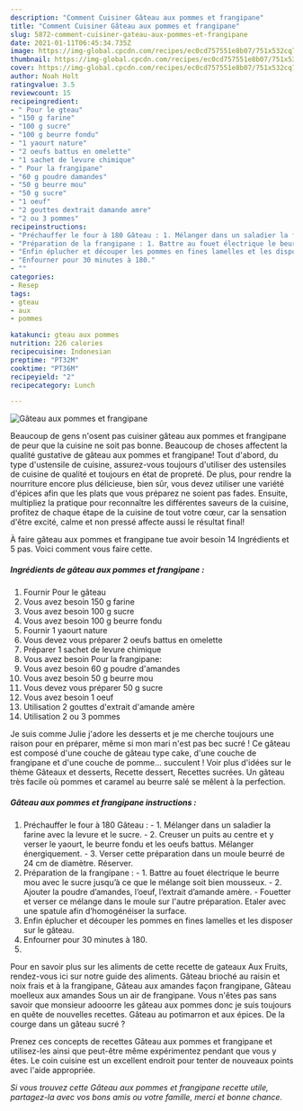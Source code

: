 ```yaml
---
description: "Comment Cuisiner Gâteau aux pommes et frangipane"
title: "Comment Cuisiner Gâteau aux pommes et frangipane"
slug: 5872-comment-cuisiner-gateau-aux-pommes-et-frangipane
date: 2021-01-11T06:45:34.735Z
image: https://img-global.cpcdn.com/recipes/ec0cd757551e8b07/751x532cq70/gateau-aux-pommes-et-frangipane-photo-principale-de-la-recette.jpg
thumbnail: https://img-global.cpcdn.com/recipes/ec0cd757551e8b07/751x532cq70/gateau-aux-pommes-et-frangipane-photo-principale-de-la-recette.jpg
cover: https://img-global.cpcdn.com/recipes/ec0cd757551e8b07/751x532cq70/gateau-aux-pommes-et-frangipane-photo-principale-de-la-recette.jpg
author: Noah Holt
ratingvalue: 3.5
reviewcount: 15
recipeingredient:
- " Pour le gteau"
- "150 g farine"
- "100 g sucre"
- "100 g beurre fondu"
- "1 yaourt nature"
- "2 oeufs battus en omelette"
- "1 sachet de levure chimique"
- " Pour la frangipane"
- "60 g poudre damandes"
- "50 g beurre mou"
- "50 g sucre"
- "1 oeuf"
- "2 gouttes dextrait damande amre"
- "2 ou 3 pommes"
recipeinstructions:
- "Préchauffer le four à 180 Gâteau : 1. Mélanger dans un saladier la farine avec la levure et le sucre. 2. Creuser un puits au centre et y verser le yaourt, le beurre fondu et les oeufs battus. Mélanger énergiquement. 3. Verser cette préparation dans un moule beurré de 24 cm de diamètre. Réserver."
- "Préparation de la frangipane : 1. Battre au fouet électrique le beurre mou avec le sucre jusqu’à ce que le mélange soit bien mousseux. 2. Ajouter la poudre d’amandes, l’oeuf, l’extrait d’amande amère. Fouetter et verser ce mélange dans le moule sur l&#39;autre préparation. Etaler avec une spatule afin d’homogénéiser la surface."
- "Enfin éplucher et découper les pommes en fines lamelles et les disposer sur le gâteau."
- "Enfourner pour 30 minutes à 180."
- ""
categories:
- Resep
tags:
- gteau
- aux
- pommes

katakunci: gteau aux pommes 
nutrition: 226 calories
recipecuisine: Indonesian
preptime: "PT32M"
cooktime: "PT36M"
recipeyield: "2"
recipecategory: Lunch

---
```



![Gâteau aux pommes et frangipane](https://img-global.cpcdn.com/recipes/ec0cd757551e8b07/751x532cq70/gateau-aux-pommes-et-frangipane-photo-principale-de-la-recette.jpg)

Beaucoup de gens n'osent pas cuisiner gâteau aux pommes et frangipane de peur que la cuisine ne soit pas bonne. Beaucoup de choses affectent la qualité gustative de gâteau aux pommes et frangipane! Tout d'abord, du type d'ustensile de cuisine, assurez-vous toujours d'utiliser des ustensiles de cuisine de qualité et toujours en état de propreté. De plus, pour rendre la nourriture encore plus délicieuse, bien sûr, vous devez utiliser une variété d'épices afin que les plats que vous préparez ne soient pas fades. Ensuite, multipliez la pratique pour reconnaître les différentes saveurs de la cuisine, profitez de chaque étape de la cuisine de tout votre cœur, car la sensation d'être excité, calme et non pressé affecte aussi le résultat final!

<!--inarticleads1-->

À faire gâteau aux pommes et frangipane tue avoir besoin 14 Ingrédients et 5 pas. Voici comment vous faire cette.

##### Ingrédients de gâteau aux pommes et frangipane :

1. Fournir  Pour le gâteau
1. Vous avez besoin 150 g farine
1. Vous avez besoin 100 g sucre
1. Vous avez besoin 100 g beurre fondu
1. Fournir 1 yaourt nature
1. Vous devez vous préparer 2 oeufs battus en omelette
1. Préparer 1 sachet de levure chimique
1. Vous avez besoin  Pour la frangipane:
1. Vous avez besoin 60 g poudre d&#39;amandes
1. Vous avez besoin 50 g beurre mou
1. Vous devez vous préparer 50 g sucre
1. Vous avez besoin 1 oeuf
1. Utilisation 2 gouttes d&#39;extrait d&#39;amande amère
1. Utilisation 2 ou 3 pommes


Je suis comme Julie j&#39;adore les desserts et je me cherche toujours une raison pour en préparer, même si mon mari n&#39;est pas bec sucré ! Ce gâteau est composé d&#39;une couche de gâteau type cake, d&#39;une couche de frangipane et d&#39;une couche de pomme… succulent ! Voir plus d&#39;idées sur le thème Gâteaux et desserts, Recette dessert, Recettes sucrées. Un gâteau très facile où pommes et caramel au beurre salé se mêlent à la perfection. 

<!--inarticleads2-->

##### Gâteau aux pommes et frangipane instructions :

1. Préchauffer le four à 180 Gâteau : - 1. Mélanger dans un saladier la farine avec la levure et le sucre. - 2. Creuser un puits au centre et y verser le yaourt, le beurre fondu et les oeufs battus. Mélanger énergiquement. - 3. Verser cette préparation dans un moule beurré de 24 cm de diamètre. Réserver.
1. Préparation de la frangipane : - 1. Battre au fouet électrique le beurre mou avec le sucre jusqu’à ce que le mélange soit bien mousseux. - 2. Ajouter la poudre d’amandes, l’oeuf, l’extrait d’amande amère. - Fouetter et verser ce mélange dans le moule sur l&#39;autre préparation. Etaler avec une spatule afin d’homogénéiser la surface.
1. Enfin éplucher et découper les pommes en fines lamelles et les disposer sur le gâteau.
1. Enfourner pour 30 minutes à 180.
1. 


Pour en savoir plus sur les aliments de cette recette de gateaux Aux Fruits, rendez-vous ici sur notre guide des aliments. Gâteau brioché au raisin et noix frais et à la frangipane, Gâteau aux amandes façon frangipane, Gâteau moelleux aux amandes Sous un air de frangipane. Vous n&#39;êtes pas sans savoir que monsieur adooorre les gâteau aux pommes donc je suis toujours en quête de nouvelles recettes. Gâteau au potimarron et aux épices. De la courge dans un gâteau sucré ? 

<!--inarticleads1-->

<p>
Prenez ces concepts de recettes Gâteau aux pommes et frangipane et utilisez-les ainsi que peut-être même expérimentez pendant que vous y êtes. Le coin cuisine est un excellent endroit pour tenter de nouveaux points avec l'aide appropriée.
</p>

<p>
<i>Si vous trouvez cette Gâteau aux pommes et frangipane recette utile, partagez-la avec vos bons amis ou votre famille, merci et bonne chance.</i>
</p>
